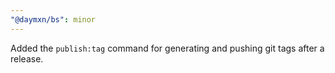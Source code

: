 ```yaml
---
"@daymxn/bs": minor
---
```


Added the `publish:tag` command for generating and pushing git tags after a release.

